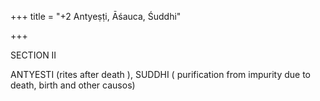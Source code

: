 +++
title = "+2 Antyeṣṭi, Āśauca, Śuddhi"

+++

SECTION II 

ANTYESTI (rites after death ), SUDDHI ( purification from impurity due to death, birth and other causos) 
